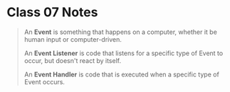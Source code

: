 # Class 07 Notes



> An **Event** is something that happens on a computer, whether it be human input or computer-driven.
> 
> An **Event Listener** is code that listens for a specific type of Event to occur, but doesn't react by itself.
> 
> An **Event Handler** is code that is executed when a specific type of Event occurs.